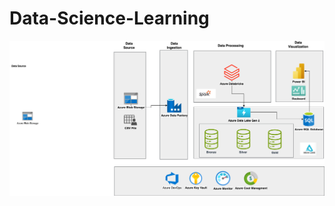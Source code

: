 # Data-Science-Learning

![Design Architecture](./Images/Azure%20End%20to%20end%20data%20engineering.drawio.png)
